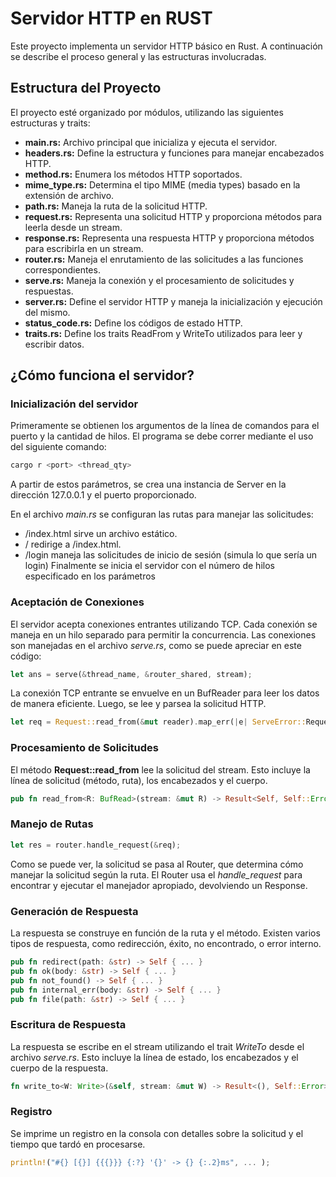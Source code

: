 # Servidor HTTP en RUST
Este proyecto implementa un servidor HTTP básico en Rust. A continuación se describe el proceso general y las estructuras involucradas.
## Estructura del Proyecto
El proyecto esté organizado por módulos, utilizando las siguientes estructuras y traits:
- **main.rs:** Archivo principal que inicializa y ejecuta el servidor.
- **headers.rs:** Define la estructura y funciones para manejar encabezados HTTP.
- **method.rs:** Enumera los métodos HTTP soportados.
- **mime_type.rs:** Determina el tipo MIME (media types) basado en la extensión de archivo.
- **path.rs:** Maneja la ruta de la solicitud HTTP.
- **request.rs:** Representa una solicitud HTTP y proporciona métodos para leerla desde un stream.
- **response.rs:** Representa una respuesta HTTP y proporciona métodos para escribirla en un stream.
- **router.rs:** Maneja el enrutamiento de las solicitudes a las funciones correspondientes.
- **serve.rs:** Maneja la conexión y el procesamiento de solicitudes y respuestas.
- **server.rs:** Define el servidor HTTP y maneja la inicialización y ejecución del mismo.
- **status_code.rs:** Define los códigos de estado HTTP.
- **traits.rs:** Define los traits ReadFrom y WriteTo utilizados para leer y escribir datos.
## ¿Cómo funciona el servidor?
### Inicialización del servidor
Primeramente se obtienen los argumentos de la línea de comandos para el puerto y la cantidad de hilos. El programa se debe correr mediante el uso del siguiente comando:
```bash
cargo r <port> <thread_qty>
```
A partir de estos parámetros, se crea una instancia de Server en la dirección 127.0.0.1 y el puerto proporcionado.

En el archivo *main.rs* se configuran las rutas para manejar las solicitudes:
- /index.html sirve un archivo estático.
- / redirige a /index.html.
- /login maneja las solicitudes de inicio de sesión (simula lo que sería un login)
Finalmente se inicia el servidor con el número de hilos especificado en los parámetros
### Aceptación de Conexiones
El servidor acepta conexiones entrantes utilizando TCP. Cada conexión se maneja en un hilo separado para permitir la concurrencia. Las conexiones son manejadas en el archivo *serve.rs*, como se puede apreciar en este código:
```rust
let ans = serve(&thread_name, &router_shared, stream);
```
La conexión TCP entrante se envuelve en un BufReader para leer los datos de manera eficiente. Luego, se lee y parsea la solicitud HTTP.
```rust
let req = Request::read_from(&mut reader).map_err(|e| ServeError::RequestRead(client_ip, e))?;
```
### Procesamiento de Solicitudes
El método **Request::read_from** lee la solicitud del stream. Esto incluye la línea de solicitud (método, ruta), los encabezados y el cuerpo.
```rust
pub fn read_from<R: BufRead>(stream: &mut R) -> Result<Self, Self::Error> { ... }
```
### Manejo de Rutas
```rust
let res = router.handle_request(&req);
```
Como se puede ver, la solicitud se pasa al Router, que determina cómo manejar la solicitud según la ruta. El Router usa el *handle_request* para encontrar y ejecutar el manejador apropiado, devolviendo un Response.
### Generación de Respuesta
La respuesta se construye en función de la ruta y el método. Existen varios tipos de respuesta, como redirección, éxito, no encontrado, o error interno.
```rust
pub fn redirect(path: &str) -> Self { ... }
pub fn ok(body: &str) -> Self { ... }
pub fn not_found() -> Self { ... }
pub fn internal_err(body: &str) -> Self { ... }
pub fn file(path: &str) -> Self { ... }
```
### Escritura de Respuesta
La respuesta se escribe en el stream utilizando el trait *WriteTo* desde el archivo *serve.rs*. Esto incluye la línea de estado, los encabezados y el cuerpo de la respuesta.
```rust
fn write_to<W: Write>(&self, stream: &mut W) -> Result<(), Self::Error> { ... }
```
### Registro
Se imprime un registro en la consola con detalles sobre la solicitud y el tiempo que tardó en procesarse.
```rust
println!("#{} [{}] {{{}}} {:?} '{}' -> {} {:.2}ms", ... );
```